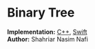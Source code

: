 # Binary Tree


__Implementation:__ [C++](../BinaryTree/CPP/BinaryTree.cpp), [Swift](../BinaryTree/Swift/BinaryTree.swift) <br>
__Author:__ Shahriar Nasim Nafi
